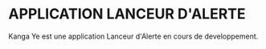 APPLICATION LANCEUR D'ALERTE
=========================================================

Kanga Ye est une application Lanceur d'Alerte en cours de developpement.